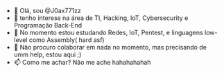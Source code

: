 - 👋 Olá, sou @J0ax771zz
- 👀 tenho interese na área de TI, Hacking, IoT, Cybersecurity e Programação Back-End
- 🌱 No momento estou estudando Redes, IoT, Pentest, e linguagens low-level como Assembly( hard asf)
- 💞️ Não procuro colaborar em nada no momento, mas precisando de umm help, estou aqui ;)
- 📫 Como me achar? Não me ache hahahahahah

<!---
J0ax771zz/J0ax771zz is a ✨ special ✨ repository because its `README.md` (this file) appears on your GitHub profile.
You can click the Preview link to take a look at your changes.
--->
